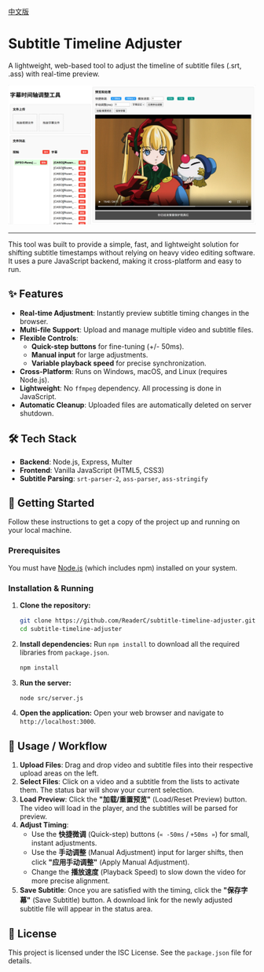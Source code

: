 [中文版](./README.md)

# Subtitle Timeline Adjuster

A lightweight, web-based tool to adjust the timeline of subtitle files (.srt, .ass) with real-time preview.

![Application Screenshot](./assets/应用截图.png)

---

This tool was built to provide a simple, fast, and lightweight solution for shifting subtitle timestamps without relying on heavy video editing software. It uses a pure JavaScript backend, making it cross-platform and easy to run.

## ✨ Features

- **Real-time Adjustment**: Instantly preview subtitle timing changes in the browser.
- **Multi-file Support**: Upload and manage multiple video and subtitle files.
- **Flexible Controls**:
  - **Quick-step buttons** for fine-tuning (+/- 50ms).
  - **Manual input** for large adjustments.
  - **Variable playback speed** for precise synchronization.
- **Cross-Platform**: Runs on Windows, macOS, and Linux (requires Node.js).
- **Lightweight**: No `ffmpeg` dependency. All processing is done in JavaScript.
- **Automatic Cleanup**: Uploaded files are automatically deleted on server shutdown.

## 🛠️ Tech Stack

- **Backend**: Node.js, Express, Multer
- **Frontend**: Vanilla JavaScript (HTML5, CSS3)
- **Subtitle Parsing**: `srt-parser-2`, `ass-parser`, `ass-stringify`

## 🚀 Getting Started

Follow these instructions to get a copy of the project up and running on your local machine.

### Prerequisites

You must have [Node.js](https://nodejs.org/) (which includes npm) installed on your system.

### Installation & Running

1.  **Clone the repository:**
    ```bash
    git clone https://github.com/ReaderC/subtitle-timeline-adjuster.git
    cd subtitle-timeline-adjuster
    ```

2.  **Install dependencies:**
    Run `npm install` to download all the required libraries from `package.json`.
    ```bash
    npm install
    ```

3.  **Run the server:**
    ```bash
    node src/server.js
    ```

4.  **Open the application:**
    Open your web browser and navigate to `http://localhost:3000`.

## 📝 Usage / Workflow

1.  **Upload Files**: Drag and drop video and subtitle files into their respective upload areas on the left.
2.  **Select Files**: Click on a video and a subtitle from the lists to activate them. The status bar will show your current selection.
3.  **Load Preview**: Click the **"加载/重置预览"** (Load/Reset Preview) button. The video will load in the player, and the subtitles will be parsed for preview.
4.  **Adjust Timing**:
    -   Use the **快捷微调** (Quick-step) buttons (`« -50ms` / `+50ms »`) for small, instant adjustments.
    -   Use the **手动调整** (Manual Adjustment) input for larger shifts, then click **"应用手动调整"** (Apply Manual Adjustment).
    -   Change the **播放速度** (Playback Speed) to slow down the video for more precise alignment.
5.  **Save Subtitle**: Once you are satisfied with the timing, click the **"保存字幕"** (Save Subtitle) button. A download link for the newly adjusted subtitle file will appear in the status area.

## 📄 License

This project is licensed under the ISC License. See the `package.json` file for details.